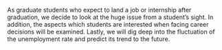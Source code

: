 As graduate students who expect to land a job or internship after graduation, we decide to look at the huge issue from a student’s sight. In addition, the aspects which students are interested when facing career decisions will be examined. Lastly, we will dig deep into the fluctuation of the unemployment rate and predict its trend to the future.
